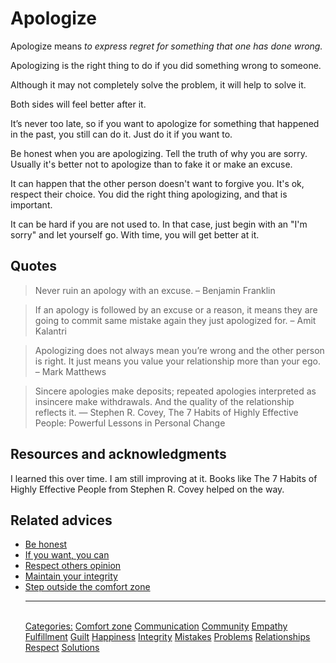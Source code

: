 # Apologize

Apologize means _to express regret for something that one has done wrong._

Apologizing is the right thing to do if you did something wrong to someone.

Although it may not completely solve the problem, it will help to solve it.

Both sides will feel better after it.

It’s never too late, so if you want to apologize for something that happened in the past, you still can do it. Just do it if you want to.

Be honest when you are apologizing. Tell the truth of why you are sorry. Usually it's better not to apologize than to fake it or make an excuse.

It can happen that the other person doesn't want to forgive you. It's ok, respect their choice. You did the right thing apologizing, and that is important.

It can be hard if you are not used to. In that case, just begin with an "I'm sorry" and let yourself go. With time, you will get better at it.

## Quotes

> Never ruin an apology with an excuse. – Benjamin Franklin

> If an apology is followed by an excuse or a reason, it means they are going to commit same mistake again they just apologized for. – Amit Kalantri

> Apologizing does not always mean you’re wrong and the other person is right. It just means you value your relationship more than your ego. – Mark Matthews

> Sincere apologies make deposits; repeated apologies interpreted as insincere make withdrawals. And the quality of the relationship reflects it. ― Stephen R. Covey, The 7 Habits of Highly Effective People: Powerful Lessons in Personal Change

## Resources and acknowledgments

I learned this over time. I am still improving at it. Books like The 7 Habits of Highly Effective People from Stephen R. Covey helped on the way.

## Related advices

- [Be honest](../Be%20honest/index.md)
- [If you want, you can](../If%20you%20want,%20you%20can/index.md)
- [Respect others opinion](../Respect%20others%20opinion/index.md)
- [Maintain your integrity](../Maintain%20your%20integrity/index.md)
- [Step outside the comfort zone](../Step%20outside%20the%20comfort%20zone/index.md)<hr/><br/>[Categories:](Categories/index.md) [Comfort zone](Categories/Comfort%20zone.md) [Communication](Categories/Communication.md) [Community](Categories/Community.md) [Empathy](Categories/Empathy.md) [Fulfillment](Categories/Fulfillment.md) [Guilt](Categories/Guilt.md) [Happiness](Categories/Happiness.md) [Integrity](Categories/Integrity.md) [Mistakes](Categories/Mistakes.md) [Problems](Categories/Problems.md) [Relationships](Categories/Relationships.md) [Respect](Categories/Respect.md) [Solutions](Categories/Solutions.md)